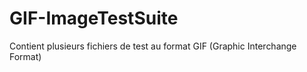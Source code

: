# GIF-ImageTestSuite

Contient plusieurs fichiers de test au format GIF (Graphic Interchange Format) 

